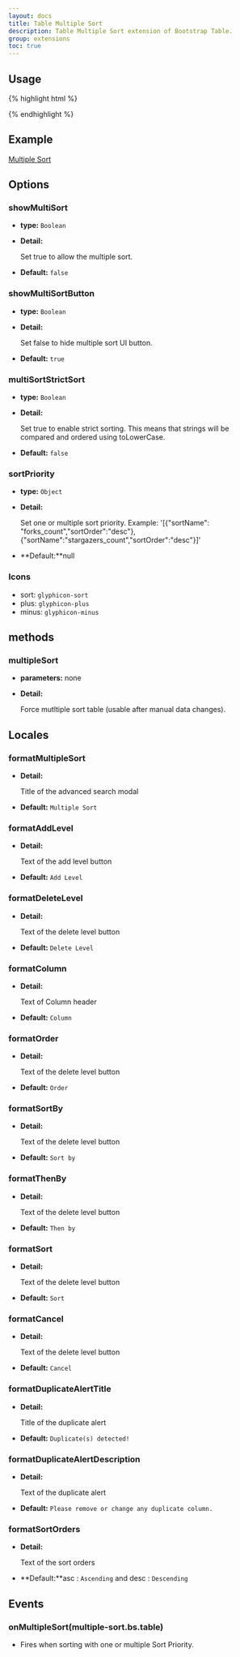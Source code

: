 ```yaml
---
layout: docs
title: Table Multiple Sort
description: Table Multiple Sort extension of Bootstrap Table.
group: extensions
toc: true
---
```


## Usage

{% highlight html %}
<script src="extensions/multiple-sort/bootstrap-table-multiple-sort.js"></script>
{% endhighlight %}

## Example

[Multiple Sort](https://examples.bootstrap-table.com/#extensions/multiple-sort.html)

## Options

### showMultiSort

- **type:** `Boolean`

- **Detail:**

   Set true to allow the multiple sort.

- **Default:** `false`

### showMultiSortButton

- **type:** `Boolean`

- **Detail:**

   Set false to hide multiple sort UI button.

- **Default:** `true`

### multiSortStrictSort

- **type:** `Boolean`

- **Detail:**

   Set true to enable strict sorting. This means that strings will be compared and ordered using toLowerCase.

- **Default:** `false`

### sortPriority

- **type:** `Object`

- **Detail:**

   Set one or multiple sort priority. Example: '[{"sortName": "forks_count","sortOrder":"desc"},{"sortName":"stargazers_count","sortOrder":"desc"}]'

- **Default:**null

### Icons
* sort: `glyphicon-sort`
* plus: `glyphicon-plus`
* minus: `glyphicon-minus`

## methods

### multipleSort

- **parameters:** none

- **Detail:**

   Force mutltiple sort table (usable after manual data changes).

## Locales

### formatMultipleSort


- **Detail:**

   Title of the advanced search modal

- **Default:** `Multiple Sort`

### formatAddLevel


- **Detail:**

   Text of the add level button

- **Default:** `Add Level`

### formatDeleteLevel


- **Detail:**

   Text of the delete level button

- **Default:** `Delete Level`

### formatColumn


- **Detail:**

   Text of Column header

- **Default:** `Column`

### formatOrder


- **Detail:**

   Text of the delete level button

- **Default:** `Order`

### formatSortBy


- **Detail:**

   Text of the delete level button

- **Default:** `Sort by`

### formatThenBy


- **Detail:**

   Text of the delete level button

- **Default:** `Then by`

### formatSort


- **Detail:**

   Text of the delete level button

- **Default:** `Sort`

### formatCancel


- **Detail:**

   Text of the delete level button

- **Default:** `Cancel`

### formatDuplicateAlertTitle


- **Detail:**

   Title of the duplicate alert

- **Default:** `Duplicate(s) detected!`

### formatDuplicateAlertDescription


- **Detail:**

   Text of the duplicate alert

- **Default:** `Please remove or change any duplicate column.`

### formatSortOrders


- **Detail:**

   Text of the sort orders

- **Default:**asc : `Ascending` and desc : `Descending`

## Events

### onMultipleSort(multiple-sort.bs.table)

* Fires when sorting with one or multiple Sort Priority.
